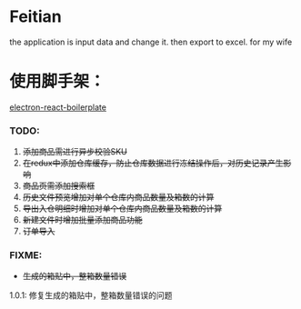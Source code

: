 # Feitian

the application is input data and change it. then export to excel. for my wife

# 使用脚手架：

[electron-react-boilerplate](https://github.com/electron-react-boilerplate/electron-react-boilerplate)


### TODO:
1. ~~添加商品需进行异步校验SKU~~
2. ~~在redux中添加仓库缓存，防止仓库数据进行冻结操作后，对历史记录产生影响~~
3. ~~商品页需添加搜索框~~
4. ~~历史文件预览增加对单个仓库内商品数量及箱数的计算~~
5. ~~导出入仓明细时增加对单个仓库内商品数量及箱数的计算~~
6. ~~新建文件时增加批量添加商品功能~~
7. ~~订单导入~~

### FIXME:
- ~~生成的箱贴中，整箱数量错误~~

1.0.1: 修复生成的箱贴中，整箱数量错误的问题